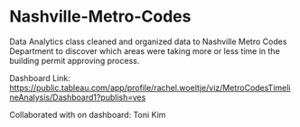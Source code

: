 # Nashville-Metro-Codes
Data Analytics class cleaned and organized data to Nashville Metro Codes Department to discover which areas were taking more or less time in the building permit approving process.


Dashboard Link: https://public.tableau.com/app/profile/rachel.woeltje/viz/MetroCodesTimelineAnalysis/Dashboard1?publish=yes

Collaborated with on dashboard: Toni Kim
